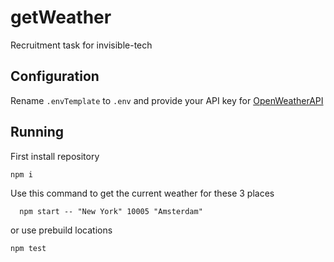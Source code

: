 # getWeather
Recruitment task for invisible-tech

## Configuration
Rename `.envTemplate` to `.env` and provide your API key for [OpenWeatherAPI](https://openweathermap.org/api)

## Running
First install repository
``` 
npm i
```
Use this command to get the current weather for these 3 places
```
  npm start -- "New York" 10005 "Amsterdam"
```
or use prebuild locations
```
npm test
```
